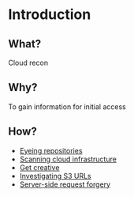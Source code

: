 # Introduction

## What?

Cloud recon

## Why?

To gain information for initial access

## How?

* [Eyeing repositories](repositories.md)
* [Scanning cloud infrastructure](scanning.md)
* [Get creative](creative.md)
* [Investigating S3 URLs](s3-urls.md)
* [Server-side request forgery](ssrf.md)
